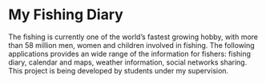 # My Fishing Diary

The fishing is currently one of the world’s fastest growing hobby, with more than 58 million men, women and children involved in fishing. The following applications provides an wide range of the information for fishers: fishing diary, calendar and maps, weather information, social networks sharing. This project is being developed by students under my supervision.

